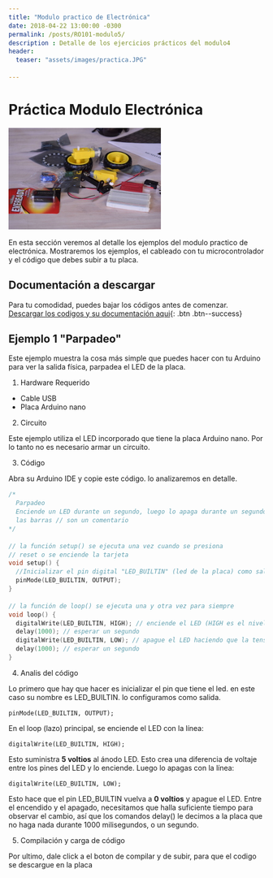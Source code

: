 ```yaml
---
title: "Modulo practico de Electrónica"
date: 2018-04-22 13:00:00 -0300
permalink: /posts/RO101-modulo5/
description : Detalle de los ejercicios prácticos del modulo4
header:
  teaser: "assets/images/practica.JPG"

---
```

# Práctica Modulo Electrónica
![Banner](/../assets/images/practica.JPG)

En esta sección veremos al detalle los ejemplos del modulo practico de electrónica.
Mostraremos los ejemplos, el cableado con tu microcontrolador y el código que debes subir a tu placa.

## Documentación a descargar
Para tu comodidad, puedes bajar los códigos antes de comenzar.
[<i class="fas fa-download"></i> Descargar los codigos y su documentación aqui](/../assets/codigos/codigos.zip){: .btn .btn--success}


## Ejemplo 1 "Parpadeo"

Este ejemplo muestra la cosa más simple que puedes hacer con tu Arduino para ver la salida física, parpadea el LED de la placa.

1. Hardware Requerido
  * Cable USB
  * Placa Arduino nano

2. Circuito

Este ejemplo utiliza el LED incorporado que tiene la placa Arduino nano. Por lo tanto no es necesario armar un circuito.

3. Código

Abra su Arduino IDE y copie este código. lo analizaremos en detalle.

```c++
/*
  Parpadeo
  Enciende un LED durante un segundo, luego lo apaga durante un segundo, repetidamente.
  las barras // son un comentario
*/

// la función setup() se ejecuta una vez cuando se presiona
// reset o se enciende la tarjeta
void setup() {
  //Inicializar el pin digital "LED_BUILTIN" (led de la placa) como salida.
  pinMode(LED_BUILTIN, OUTPUT);
}

// la función de loop() se ejecuta una y otra vez para siempre
void loop() {
  digitalWrite(LED_BUILTIN, HIGH); // enciende el LED (HIGH es el nivel de tensión)
  delay(1000); // esperar un segundo
  digitalWrite(LED_BUILTIN, LOW); // apague el LED haciendo que la tensión sea BAJA
  delay(1000); // esperar un segundo
}
```
4. Analis del código

Lo primero que hay que hacer es inicializar el pin que tiene el led. en este caso su nombre es LED_BUILTIN. lo configuramos como salida.

    pinMode(LED_BUILTIN, OUTPUT);


En el loop (lazo) principal, se enciende el LED con la línea:

    digitalWrite(LED_BUILTIN, HIGH);

Esto suministra **5 voltios** al ánodo LED. Esto crea una diferencia de voltaje entre los pines del LED y lo enciende. Luego lo apagas con la línea:

    digitalWrite(LED_BUILTIN, LOW);

Esto hace que el pin LED_BUILTIN vuelva a **0 voltios** y apague el LED. Entre el encendido y el apagado, necesitamos que halla suficiente tiempo para observar el cambio, así que los comandos delay() le decimos a la placa que no haga nada durante 1000 milisegundos, o un segundo.

5. Compilación y carga de código

Por ultimo, dale click a el boton de compilar y de subir, para que el codigo se descargue en la placa
